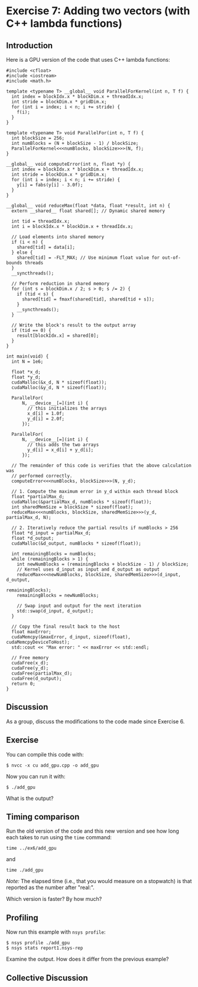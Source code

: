 # Exercise 7: Adding two vectors (with C++ lambda functions)

## Introduction

Here is a GPU version of the code that uses C++ lambda functions:

```
#include <cfloat>
#include <iostream>
#include <math.h>

template <typename T> __global__ void ParallelForKernel(int n, T f) {
  int index = blockIdx.x * blockDim.x + threadIdx.x;
  int stride = blockDim.x * gridDim.x;
  for (int i = index; i < n; i += stride) {
    f(i);
  }
}

template <typename T> void ParallelFor(int n, T f) {
  int blockSize = 256;
  int numBlocks = (N + blockSize - 1) / blockSize;
  ParallelForKernel<<<numBlocks, blockSize>>>(N, f);
}

__global__ void computeError(int n, float *y) {
  int index = blockIdx.x * blockDim.x + threadIdx.x;
  int stride = blockDim.x * gridDim.x;
  for (int i = index; i < n; i += stride) {
    y[i] = fabs(y[i] - 3.0f);
  }
}

__global__ void reduceMax(float *data, float *result, int n) {
  extern __shared__ float shared[]; // Dynamic shared memory

  int tid = threadIdx.x;
  int i = blockIdx.x * blockDim.x + threadIdx.x;

  // Load elements into shared memory
  if (i < n) {
    shared[tid] = data[i];
  } else {
    shared[tid] = -FLT_MAX; // Use minimum float value for out-of-bounds threads
  }
  __syncthreads();

  // Perform reduction in shared memory
  for (int s = blockDim.x / 2; s > 0; s /= 2) {
    if (tid < s) {
      shared[tid] = fmaxf(shared[tid], shared[tid + s]);
    }
    __syncthreads();
  }

  // Write the block's result to the output array
  if (tid == 0) {
    result[blockIdx.x] = shared[0];
  }
}

int main(void) {
  int N = 1e6;

  float *x_d;
  float *y_d;
  cudaMalloc(&x_d, N * sizeof(float));
  cudaMalloc(&y_d, N * sizeof(float));

  ParallelFor(
      N, __device__[=](int i) {
        // this initializes the arrays
        x_d[i] = 1.0f;
        y_d[i] = 2.0f;
      });

  ParallelFor(
      N, __device__[=](int i) {
        // this adds the two arrays
        y_d[i] = x_d[i] + y_d[i];
      });

  // The remainder of this code is verifies that the above calculation was
  // performed correctly.
  computeError<<<numBlocks, blockSize>>>(N, y_d);

  // 1. Compute the maximum error in y_d within each thread block
  float *partialMax_d;
  cudaMalloc(&partialMax_d, numBlocks * sizeof(float));
  int sharedMemSize = blockSize * sizeof(float);
  reduceMax<<<numBlocks, blockSize, sharedMemSize>>>(y_d, partialMax_d, N);

  // 2. Iteratively reduce the partial results if numBlocks > 256
  float *d_input = partialMax_d;
  float *d_output;
  cudaMalloc(&d_output, numBlocks * sizeof(float));

  int remainingBlocks = numBlocks;
  while (remainingBlocks > 1) {
    int newNumBlocks = (remainingBlocks + blockSize - 1) / blockSize;
    // Kernel uses d_input as input and d_output as output
    reduceMax<<<newNumBlocks, blockSize, sharedMemSize>>>(d_input, d_output,
                                                          remainingBlocks);
    remainingBlocks = newNumBlocks;

    // Swap input and output for the next iteration
    std::swap(d_input, d_output);
  }

  // Copy the final result back to the host
  float maxError;
  cudaMemcpy(&maxError, d_input, sizeof(float), cudaMemcpyDeviceToHost);
  std::cout << "Max error: " << maxError << std::endl;

  // Free memory
  cudaFree(x_d);
  cudaFree(y_d);
  cudaFree(partialMax_d);
  cudaFree(d_output);
  return 0;
}
```

## Discussion

As a group, discuss the modifications to the code made since Exercise 6.

## Exercise

You can compile this code with:
```
$ nvcc -x cu add_gpu.cpp -o add_gpu
```

Now you can run it with:
```
$ ./add_gpu
```

What is the output?

## Timing comparison

Run the old version of the code and this new version and see how long each takes to run using the `time` command:
```
time ../ex6/add_gpu
```
and
```
time ./add_gpu
```

*Note:* The elapsed time (i.e., that you would measure on a stopwatch) is that reported as the number after "real:".

Which version is faster? By how much?

## Profiling

Now run this example with `nsys profile`:
```
$ nsys profile ./add_gpu
$ nsys stats report1.nsys-rep
```

Examine the output. How does it differ from the previous example?

## Collective Discussion
